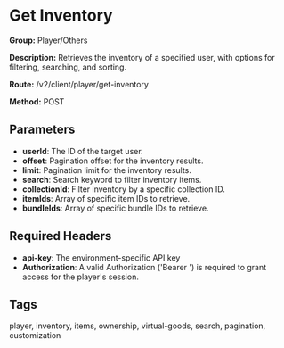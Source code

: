 # Get Inventory

**Group:** Player/Others

**Description:** Retrieves the inventory of a specified user, with options for filtering, searching, and sorting.

**Route:** /v2/client/player/get-inventory

**Method:** POST

## Parameters

- **userId**: The ID of the target user.
- **offset**: Pagination offset for the inventory results.
- **limit**: Pagination limit for the inventory results.
- **search**: Search keyword to filter inventory items.
- **collectionId**: Filter inventory by a specific collection ID.
- **itemIds**: Array of specific item IDs to retrieve.
- **bundleIds**: Array of specific bundle IDs to retrieve.

## Required Headers

- **api-key**: The environment-specific API key
- **Authorization**: A valid Authorization ('Bearer <token>') is required to grant access for the player's session.

## Tags

player, inventory, items, ownership, virtual-goods, search, pagination, customization
